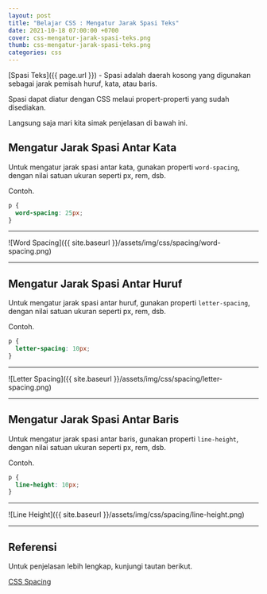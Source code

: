 ```yaml
---
layout: post
title: "Belajar CSS : Mengatur Jarak Spasi Teks"
date: 2021-10-18 07:00:00 +0700
cover: css-mengatur-jarak-spasi-teks.png
thumb: css-mengatur-jarak-spasi-teks.png
categories: css
---
```


[Spasi Teks]({{ page.url }}) - Spasi adalah daerah kosong yang digunakan sebagai jarak pemisah huruf, kata, atau baris.

Spasi dapat diatur dengan CSS melaui propert-properti yang sudah disediakan.

Langsung saja mari kita simak penjelasan di bawah ini.

## Mengatur Jarak Spasi Antar Kata

Untuk mengatur jarak spasi antar kata, gunakan properti `word-spacing`, dengan nilai satuan ukuran seperti px, rem, dsb.

Contoh.

```css
p {
  word-spacing: 25px;
}
```

***

![Word Spacing]({{ site.baseurl }}/assets/img/css/spacing/word-spacing.png)

***

## Mengatur Jarak Spasi Antar Huruf

Untuk mengatur jarak spasi antar huruf, gunakan properti `letter-spacing`, dengan nilai satuan ukuran seperti px, rem, dsb.

Contoh.

```css
p {
  letter-spacing: 10px;
}
```

***

![Letter Spacing]({{ site.baseurl }}/assets/img/css/spacing/letter-spacing.png)

***

## Mengatur Jarak Spasi Antar Baris

Untuk mengatur jarak spasi antar baris, gunakan properti `line-height`, dengan nilai satuan ukuran seperti px, rem, dsb.

Contoh.

```css
p {
  line-height: 10px;
}
```

***

![Line Height]({{ site.baseurl }}/assets/img/css/spacing/line-height.png)

***

## Referensi

Untuk penjelasan lebih lengkap, kunjungi tautan berikut.

<a href="https://www.w3schools.com/css/css_text_spacing.asp" target="_blank">CSS Spacing</a>